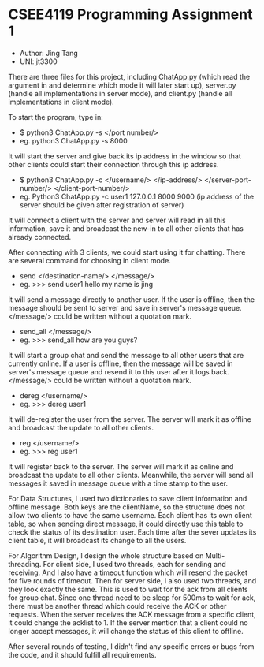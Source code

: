 # CSEE4119 Programming Assignment 1

- Author: Jing Tang
- UNI: jt3300

There are three files for this project, including ChatApp.py (which read the argument in
and determine which mode it will later start up), server.py (handle all implementations in
server mode), and client.py (handle all implementations in client mode).


To start the program, type in:
- $ python3 ChatApp.py -s </port number/> 
- eg. python3 ChatApp.py -s 8000

It will start the server and give back its ip address in the window so that other clients
  could start their connection through this ip address.
  
- $ python3 ChatApp.py -c </username/> </ip-address/> </server-port-number/> </client-port-number/>
- eg. Python3 ChatApp.py -c user1 127.0.0.1 8000 9000
(ip address of the server should be given after registration of server)

It will connect a client with the server and server will read in all this information, save
  it and broadcast the new-in to all other clients that has already connected.
  
After connecting with 3 clients, we could start using it for chatting.
There are several command for choosing in client mode.
  
- send </destination-name/> </message/> 
- eg. >>> send user1 hello my name is jing

It will send a message directly to another user. If the user is offline, then the message should
  be sent to server and save in server's message queue. </message/> could be written without a 
  quotation mark.
  
- send_all </message/>
- eg. >>> send_all how are you guys?
  
It will start a group chat and send the message to all other users that are currently online. If
  a user is offline, then the message will be saved in server's message queue and resend it to 
  this user after it logs back. </message/> could be written without a quotation mark.
  
- dereg </username/>
- eg. >>> dereg user1

It will de-register the user from the server. The server will mark it as offline and broadcast the
  update to all other clients.
  
- reg </username/>
- eg. >>> reg user1

It will register back to the server. The server will mark it as online and broadcast the update to
  all other clients. Meanwhile, the server will send all messages it saved in message queue with
  a time stamp to the user.
  

For Data Structures, I used two dictionaries to save client information and offline message. Both keys
are the clientName, so the structure does not allow two clients to have the same username. Each
client has its own client table, so when sending direct message, it could directly use this table 
to check the status of its destination user. Each time after the sever updates its client table,
it will broadcast its change to all the users.
  
For Algorithm Design, I design the whole structure based on Multi-threading. For client side, I used
two threads, each for sending and receiving. And I also have a timeout function which will resend the
packet for five rounds of timeout. Then for server side, I also used two threads, and they look exactly
the same. This is used to wait for the ack from all clients for group chat. Since one thread need to be
sleep for 500ms to wait for ack, there must be another thread which could receive the ACK or other requests.
When the server receives the ACK message from a specific client, it could change the acklist to 1.
If the server mention that a client could no longer accept messages, it will change the status of this 
client to offline.

After several rounds of testing, I didn't find any specific errors or bugs from the code, and 
it should fulfill all requirements.
  

